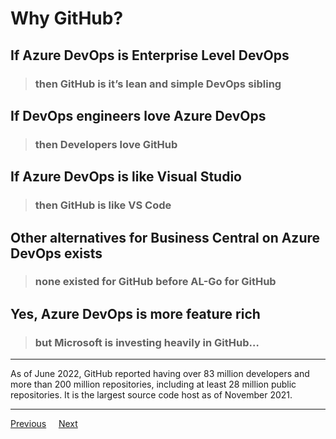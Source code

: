# Why GitHub?

## If Azure DevOps is Enterprise Level DevOps
> ### then GitHub is it’s lean and simple DevOps sibling
## If DevOps engineers love Azure DevOps
> ### then Developers love GitHub
## If Azure DevOps is like Visual Studio
> ### then GitHub is like VS Code
## Other alternatives for Business Central on Azure DevOps exists
> ### none existed for GitHub before AL-Go for GitHub
## Yes, Azure DevOps is more feature rich
> ### but Microsoft is investing heavily in GitHub…

---
As of June 2022, GitHub reported having over 83 million developers and more than 200 million repositories, including at least 28 million public repositories.
It is the largest source code host as of November 2021.

---
[Previous](WhatIsAL-GoForGitHub.md)&nbsp;&nbsp;&nbsp;&nbsp;&nbsp;[Next]()